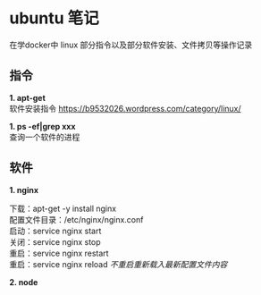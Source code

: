 <!--
 * @Author: monai
 * @Date: 2020-02-27 14:42:53
 * @LastEditors: monai
 * @LastEditTime: 2020-03-03 17:16:12
 -->
# ubuntu 笔记
在学docker中 linux 部分指令以及部分软件安装、文件拷贝等操作记录

## 指令 ##

**1. apt-get**  
软件安装指令 <https://b9532026.wordpress.com/category/linux/>  

**1. ps -ef|grep xxx**  
查询一个软件的进程

## 软件 ##
**1. nginx**  

下载：apt-get -y install nginx  
配置文件目录：/etc/nginx/nginx.conf  
启动：service nginx start  
关闭：service nginx stop  
重启：service nginx restart  
重启：service nginx reload *不重启重新载入最新配置文件内容*

**2. node**